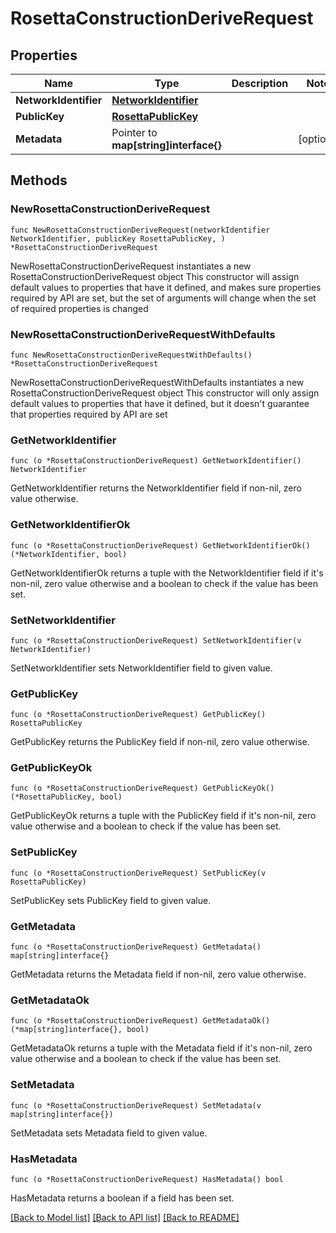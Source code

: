 # RosettaConstructionDeriveRequest

## Properties

Name | Type | Description | Notes
------------ | ------------- | ------------- | -------------
**NetworkIdentifier** | [**NetworkIdentifier**](NetworkIdentifier.md) |  | 
**PublicKey** | [**RosettaPublicKey**](RosettaPublicKey.md) |  | 
**Metadata** | Pointer to **map[string]interface{}** |  | [optional] 

## Methods

### NewRosettaConstructionDeriveRequest

`func NewRosettaConstructionDeriveRequest(networkIdentifier NetworkIdentifier, publicKey RosettaPublicKey, ) *RosettaConstructionDeriveRequest`

NewRosettaConstructionDeriveRequest instantiates a new RosettaConstructionDeriveRequest object
This constructor will assign default values to properties that have it defined,
and makes sure properties required by API are set, but the set of arguments
will change when the set of required properties is changed

### NewRosettaConstructionDeriveRequestWithDefaults

`func NewRosettaConstructionDeriveRequestWithDefaults() *RosettaConstructionDeriveRequest`

NewRosettaConstructionDeriveRequestWithDefaults instantiates a new RosettaConstructionDeriveRequest object
This constructor will only assign default values to properties that have it defined,
but it doesn't guarantee that properties required by API are set

### GetNetworkIdentifier

`func (o *RosettaConstructionDeriveRequest) GetNetworkIdentifier() NetworkIdentifier`

GetNetworkIdentifier returns the NetworkIdentifier field if non-nil, zero value otherwise.

### GetNetworkIdentifierOk

`func (o *RosettaConstructionDeriveRequest) GetNetworkIdentifierOk() (*NetworkIdentifier, bool)`

GetNetworkIdentifierOk returns a tuple with the NetworkIdentifier field if it's non-nil, zero value otherwise
and a boolean to check if the value has been set.

### SetNetworkIdentifier

`func (o *RosettaConstructionDeriveRequest) SetNetworkIdentifier(v NetworkIdentifier)`

SetNetworkIdentifier sets NetworkIdentifier field to given value.


### GetPublicKey

`func (o *RosettaConstructionDeriveRequest) GetPublicKey() RosettaPublicKey`

GetPublicKey returns the PublicKey field if non-nil, zero value otherwise.

### GetPublicKeyOk

`func (o *RosettaConstructionDeriveRequest) GetPublicKeyOk() (*RosettaPublicKey, bool)`

GetPublicKeyOk returns a tuple with the PublicKey field if it's non-nil, zero value otherwise
and a boolean to check if the value has been set.

### SetPublicKey

`func (o *RosettaConstructionDeriveRequest) SetPublicKey(v RosettaPublicKey)`

SetPublicKey sets PublicKey field to given value.


### GetMetadata

`func (o *RosettaConstructionDeriveRequest) GetMetadata() map[string]interface{}`

GetMetadata returns the Metadata field if non-nil, zero value otherwise.

### GetMetadataOk

`func (o *RosettaConstructionDeriveRequest) GetMetadataOk() (*map[string]interface{}, bool)`

GetMetadataOk returns a tuple with the Metadata field if it's non-nil, zero value otherwise
and a boolean to check if the value has been set.

### SetMetadata

`func (o *RosettaConstructionDeriveRequest) SetMetadata(v map[string]interface{})`

SetMetadata sets Metadata field to given value.

### HasMetadata

`func (o *RosettaConstructionDeriveRequest) HasMetadata() bool`

HasMetadata returns a boolean if a field has been set.


[[Back to Model list]](../README.md#documentation-for-models) [[Back to API list]](../README.md#documentation-for-api-endpoints) [[Back to README]](../README.md)


